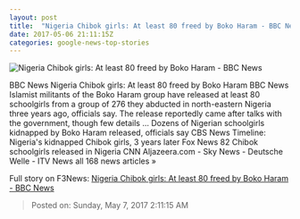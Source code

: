 ```yaml
---
layout: post
title:  "Nigeria Chibok girls: At least 80 freed by Boko Haram - BBC News"
date: 2017-05-06 21:11:15Z
categories: google-news-top-stories
---
```


![Nigeria Chibok girls: At least 80 freed by Boko Haram - BBC News](https://ichef-1.bbci.co.uk/news/1024/cpsprodpb/41F3/production/_95938861_nigeriangirls.jpg)

BBC News Nigeria Chibok girls: At least 80 freed by Boko Haram BBC News Islamist militants of the Boko Haram group have released at least 80 schoolgirls from a group of 276 they abducted in north-eastern Nigeria three years ago, officials say. The release reportedly came after talks with the government, though few details ... Dozens of Nigerian schoolgirls kidnapped by Boko Haram released, officials say CBS News Timeline: Nigeria's kidnapped Chibok girls, 3 years later Fox News 82 Chibok schoolgirls released in Nigeria CNN Aljazeera.com - Sky News - Deutsche Welle - ITV News all 168 news articles »


Full story on F3News: [Nigeria Chibok girls: At least 80 freed by Boko Haram - BBC News](http://www.f3nws.com/n/rcemJC)

> Posted on: Sunday, May 7, 2017 2:11:15 AM
